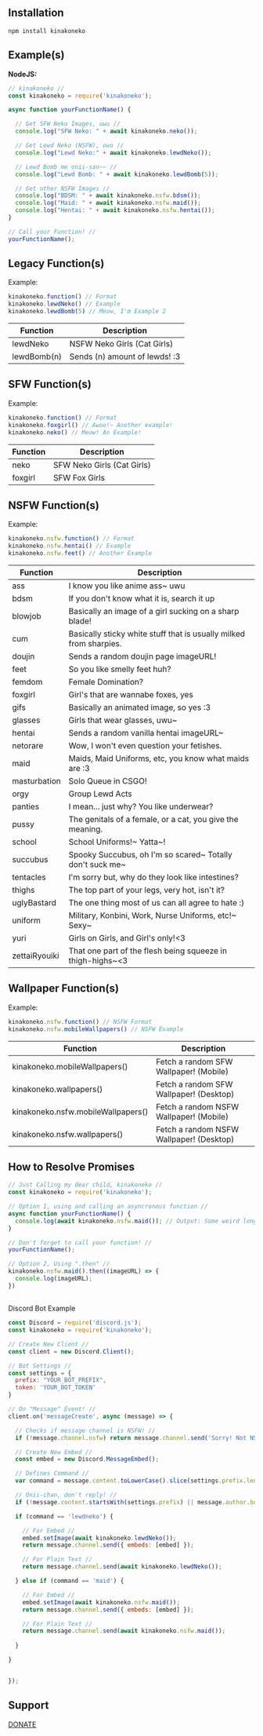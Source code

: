 ## Installation
``npm install kinakoneko``

## Example(s)
**NodeJS:**
```javascript
// kinakoneko //
const kinakoneko = require('kinakoneko');

async function yourFunctionName() {

  // Get SFW Neko Images, uwu //
  console.log("SFW Neko: " + await kinakoneko.neko());

  // Get Lewd Neko (NSFW), owo //
  console.log("Lewd Neko:" + await kinakoneko.lewdNeko());

  // Lewd Bomb me onii-san~~ //
  console.log("Lewd Bomb: " + await kinakoneko.lewdBomb(5));

  // Get other NSFW Images //
  console.log("BDSM: " + await kinakoneko.nsfw.bdsm());
  console.log("Maid: " + await kinakoneko.nsfw.maid());
  console.log("Hentai: " + await kinakoneko.nsfw.hentai());
}

// Call your Function! //
yourFunctionName();
```

## Legacy Function(s)
Example:
```javascript
kinakoneko.function() // Format
kinakoneko.lewdNeko() // Example
kinakoneko.lewdBomb(5) // Meow, I'm Example 2
```
Function | Description
---|---
lewdNeko | NSFW Neko Girls (Cat Girls)
lewdBomb(n) | Sends (n) amount of lewds! :3

## SFW Function(s)
Example:
```javascript
kinakoneko.function() // Format
kinakoneko.foxgirl() // Awoo!~ Another example!
kinakoneko.neko() // Meow! An Example!
```
Function | Description
---|---
neko | SFW Neko Girls (Cat Girls)
foxgirl | SFW Fox Girls

## NSFW Function(s)
Example:
```javascript
kinakoneko.nsfw.function() // Format
kinakoneko.nsfw.hentai() // Example
kinakoneko.nsfw.feet() // Another Example
```
Function | Description
---|---
ass | I know you like anime ass~ uwu
bdsm | If you don't know what it is, search it up
blowjob | Basically an image of a girl sucking on a sharp blade!
cum | Basically sticky white stuff that is usually milked from sharpies.
doujin | Sends a random doujin page imageURL!
feet | So you like smelly feet huh?
femdom | Female Domination?
foxgirl | Girl's that are wannabe foxes, yes
gifs | Basically an animated image, so yes :3
glasses | Girls that wear glasses, uwu~
hentai | Sends a random vanilla hentai imageURL~
netorare | Wow, I won't even question your fetishes.
maid | Maids, Maid Uniforms, etc, you know what maids are :3
masturbation | Solo Queue in CSGO!
orgy | Group Lewd Acts
panties | I mean... just why? You like underwear?
pussy | The genitals of a female, or a cat, you give the meaning.
school | School Uniforms!~ Yatta~!
succubus | Spooky Succubus, oh I'm so scared~ Totally don't suck me~
tentacles | I'm sorry but, why do they look like intestines?
thighs | The top part of your legs, very hot, isn't it?
uglyBastard | The one thing most of us can all agree to hate :)
uniform |Military, Konbini, Work, Nurse Uniforms, etc!~ Sexy~
yuri | Girls on Girls, and Girl's only!<3
zettaiRyouiki | That one part of the flesh being squeeze in thigh-highs~<3

## Wallpaper Function(s)
Example:
```javascript
kinakoneko.nsfw.function() // NSFW Format
kinakoneko.nsfw.mobileWallpapers() // NSFW Example
```

Function | Description
---|---
kinakoneko.mobileWallpapers() | Fetch a random SFW Wallpaper! (Mobile)
kinakoneko.wallpapers() | Fetch a random SFW Wallpaper! (Desktop)
kinakoneko.nsfw.mobileWallpapers() | Fetch a random NSFW Wallpaper! (Mobile)
kinakoneko.nsfw.wallpapers() | Fetch a random NSFW Wallpaper! (Desktop)


## How to Resolve Promises
```javascript
// Just Calling my dear child, kinakoneko //
const kinakoneko = require('kinakoneko');

// Option 1, using and calling an asyncronous function //
async function yourFunctionName() {
  console.log(await kinakoneko.nsfw.maid()); // Output: Some weird long link that you probably will definitely try to open //
}

// Don't forget to call your function! //
yourFunctionName();

// Option 2, Using ".then" //
kinakoneko.nsfw.maid().then((imageURL) => {
  console.log(imageURL);
})
```


##
Discord Bot Example
```javascript
const Discord = require('discord.js');
const kinakoneko = require('kinakoneko');

// Create New Client //
const client = new Discord.Client();

// Bot Settings //
const settings = {
  prefix: "YOUR_BOT_PREFIX",
  token: 'YOUR_BOT_TOKEN'
}

// On "Message" Event! //
client.on('messageCreate', async (message) => {

  // Checks if message channel is NSFW! //
  if (!message.channel.nsfw) return message.channel.send('Sorry! Not NSFW Channel!');

  // Create New Embed //
  const embed = new Discord.MessageEmbed();

  // Defines Command //
  var command = message.content.toLowerCase().slice(settings.prefix.length).split(' ')[0];

  // Onii-chan, don't reply! //
  if (!message.content.startsWith(settings.prefix) || message.author.bot) return;

  if (command == 'lewdneko') {

    // For Embed //
    embed.setImage(await kinakoneko.lewdNeko());
    return message.channel.send({ embeds: [embed] });

    // For Plain Text //
    return message.channel.send(await kinakoneko.lewdNeko());

  } else if (command == 'maid') {

    // For Embed //
    embed.setImage(await kinakoneko.nsfw.maid());
    return message.channel.send({ embeds: [embed] });

    // For Plain Text //
    return message.channel.send(await kinakoneko.nsfw.maid());
    
  }

}


});
```

## Support
[DONATE](https://saweria.co/KazeDevID)

